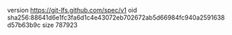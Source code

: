 version https://git-lfs.github.com/spec/v1
oid sha256:88641d6e1fc3fa6d1c4e43072eb702672ab5d66984fc940a2591638d57b63b9c
size 787923
